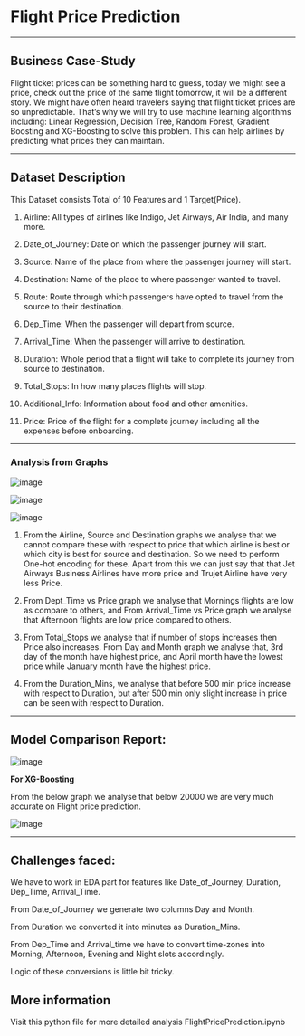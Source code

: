 # **Flight Price Prediction**
-----------------------------

## **Business Case-Study**

Flight ticket prices can be something hard to guess, today we might see a price, check out the price of the same flight tomorrow, it will be a different story. We might have often heard travelers saying that flight ticket prices are so unpredictable. That’s why we will try to use machine learning algorithms including: Linear Regression, Decision Tree, Random Forest, Gradient Boosting and XG-Boosting to solve this problem. This can help airlines by predicting what prices they can maintain.

-------------
## **Dataset Description**

This Dataset consists Total of 10 Features and 1 Target(Price).

1) Airline: All types of airlines like Indigo, Jet Airways, Air India, and many more.

2) Date_of_Journey: Date on which the passenger journey will start.

3) Source: Name of the place from where the passenger journey will start.

4) Destination: Name of the place to where passenger wanted to travel.

5) Route: Route through which passengers have opted to travel from the source
to their destination.

6) Dep_Time: When the passenger will depart from source.

7) Arrival_Time: When the passenger will arrive to destination.

8) Duration: Whole period that a flight will take to complete its
journey from source to destination.

9) Total_Stops: In how many places flights will stop.

10) Additional_Info: Information about food and other amenities.

11) Price: Price of the flight for a complete journey including all the expenses
before onboarding.

---------

### **Analysis from Graphs**

![image](https://github.com/anjanikmr39/Flight-Price-Prediction/assets/67219753/689bba65-829e-49e7-876e-8d0b77c9825f)

![image](https://github.com/anjanikmr39/Flight-Price-Prediction/assets/67219753/2c432bd8-460e-4350-ab7d-b0af18136c53)

![image](https://github.com/anjanikmr39/Flight-Price-Prediction/assets/67219753/30bda133-d109-4b3e-b000-822c7c00e73c)

1) From the Airline, Source and Destination graphs we analyse that we cannot compare these with respect to price that which airline is best or which city is best for source and destination. So we need to perform One-hot encoding for these. Apart from this we can just say that that Jet Airways Business Airlines have more price and Trujet Airline have very less Price.

2) From Dept_Time vs Price graph we analyse that Mornings flights are low as compare to others, and From Arrival_Time vs Price graph we analyse that Afternoon flights are low price compared to others.

3) From Total_Stops we analyse that if number of stops increases then Price also increases. From Day and Month graph we analyse that, 3rd day of the month have highest price, and April month have the lowest price while January month have the highest price.

4) From the Duration_Mins, we analyse that before 500 min price increase with respect to Duration, but after 500 min only slight increase in price can be seen with respect to Duration.

-------
## **Model Comparison Report**:

![image](https://github.com/anjanikmr39/Flight-Price-Prediction/assets/67219753/c4085398-5c61-4b22-a7fc-8613b75fef24)

**For XG-Boosting**

From the below graph we analyse that below 20000 we are very much accurate on Flight price prediction.

![image](https://github.com/anjanikmr39/Flight-Price-Prediction/assets/67219753/2be53ff0-2efe-4712-82af-487f37e5f6fb)

--------
## **Challenges faced**:

We have to work in EDA part for features like Date_of_Journey, Duration, Dep_Time, Arrival_Time.

From Date_of_Journey we generate two columns Day and Month.

From Duration we converted it into minutes as Duration_Mins.

From Dep_Time and Arrival_time we have to convert time-zones into Morning,
Afternoon, Evening and Night slots accordingly.

Logic of these conversions is little bit tricky.

## **More information**
Visit this python file for more detailed analysis FlightPricePrediction.ipynb
